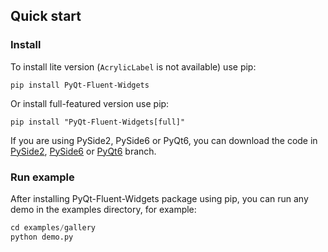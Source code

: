 ## Quick start

### Install
To install lite version (`AcrylicLabel` is not available) use pip:
```shell
pip install PyQt-Fluent-Widgets
```
Or install full-featured version use pip:
```shell
pip install "PyQt-Fluent-Widgets[full]"
```

If you are using PySide2, PySide6 or PyQt6, you can download the code in [PySide2](https://github.com/zhiyiYo/PyQt-Fluent-Widgets/tree/PySide2), [PySide6](https://github.com/zhiyiYo/PyQt-Fluent-Widgets/tree/PySide6) or [PyQt6](https://github.com/zhiyiYo/PyQt-Fluent-Widgets/tree/PyQt6) branch.

### Run example
After installing PyQt-Fluent-Widgets package using pip, you can run any demo in the examples directory, for example:
```python
cd examples/gallery
python demo.py
```